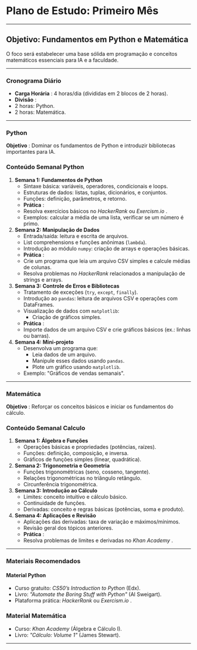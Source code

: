 
# **Plano de Estudo: Primeiro Mês**

---

## **Objetivo: Fundamentos em Python e Matemática**

O foco será estabelecer uma base sólida em programação e conceitos matemáticos essenciais para IA e a faculdade.

---

### **Cronograma Diário**

* **Carga Horária** : 4 horas/dia (divididas em 2 blocos de 2 horas).
* **Divisão** :
* 2 horas: Python.
* 2 horas: Matemática.

---

### **Python**

 **Objetivo** : Dominar os fundamentos de Python e introduzir bibliotecas importantes para IA.

### **Conteúdo Semanal Python**

1. **Semana 1: Fundamentos de Python**
   * Sintaxe básica: variáveis, operadores, condicionais e loops.
   * Estruturas de dados: listas, tuplas, dicionários, e conjuntos.
   * Funções: definição, parâmetros, e retorno.
   * **Prática** :
   * Resolva exercícios básicos no *HackerRank* ou  *Exercism.io* .
   * Exemplos: calcular a média de uma lista, verificar se um número é primo.
2. **Semana 2: Manipulação de Dados**
   * Entrada/saída: leitura e escrita de arquivos.
   * List comprehensions e funções anônimas (`lambda`).
   * Introdução ao módulo `numpy`: criação de arrays e operações básicas.
   * **Prática** :
   * Crie um programa que leia um arquivo CSV simples e calcule médias de colunas.
   * Resolva problemas no *HackerRank* relacionados a manipulação de strings e arrays.
3. **Semana 3: Controle de Erros e Bibliotecas**
   * Tratamento de exceções (`try`, `except`, `finally`).
   * Introdução ao `pandas`: leitura de arquivos CSV e operações com DataFrames.
   * Visualização de dados com `matplotlib`:
     * Criação de gráficos simples.
   * **Prática** :
   * Importe dados de um arquivo CSV e crie gráficos básicos (ex.: linhas ou barras).
4. **Semana 4: Mini-projeto**
   * Desenvolva um programa que:
     * Leia dados de um arquivo.
     * Manipule esses dados usando `pandas`.
     * Plote um gráfico usando `matplotlib`.
   * Exemplo: "Gráficos de vendas semanais".

---

### **Matemática**

 **Objetivo** : Reforçar os conceitos básicos e iniciar os fundamentos do cálculo.

### **Conteúdo Semanal Calculo**

1. **Semana 1: Álgebra e Funções**
   * Operações básicas e propriedades (potências, raízes).
   * Funções: definição, composição, e inversa.
   * Gráficos de funções simples (linear, quadrática).
2. **Semana 2: Trigonometria e Geometria**
   * Funções trigonométricas (seno, cosseno, tangente).
   * Relações trigonométricas no triângulo retângulo.
   * Circunferência trigonométrica.
3. **Semana 3: Introdução ao Cálculo**
   * Limites: conceito intuitivo e cálculo básico.
   * Continuidade de funções.
   * Derivadas: conceito e regras básicas (potências, soma e produto).
4. **Semana 4: Aplicações e Revisão**
   * Aplicações das derivadas: taxa de variação e máximos/mínimos.
   * Revisão geral dos tópicos anteriores.
   * **Prática** :
   * Resolva problemas de limites e derivadas no  *Khan Academy* .

---

### **Materiais Recomendados**

#### **Material Python**

* Curso gratuito: *CS50’s Introduction to Python* (Edx).
* Livro: *"Automate the Boring Stuff with Python"* (Al Sweigart).
* Plataforma prática: *HackerRank* ou  *Exercism.io* .

### **Material Matemática**

* Curso: *Khan Academy* (Álgebra e Cálculo I).
* Livro: *"Cálculo: Volume 1"* (James Stewart).

---

